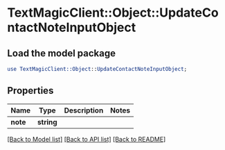 # TextMagicClient::Object::UpdateContactNoteInputObject

## Load the model package
```perl
use TextMagicClient::Object::UpdateContactNoteInputObject;
```

## Properties
Name | Type | Description | Notes
------------ | ------------- | ------------- | -------------
**note** | **string** |  | 

[[Back to Model list]](../README.md#documentation-for-models) [[Back to API list]](../README.md#documentation-for-api-endpoints) [[Back to README]](../README.md)


